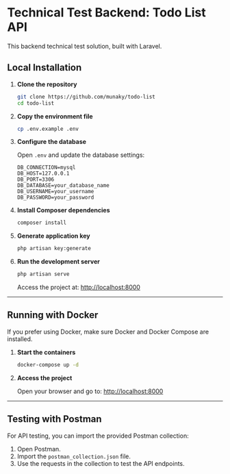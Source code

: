 # Technical Test Backend: Todo List API
This backend technical test solution, built with Laravel.

## Local Installation

1. **Clone the repository**

   ```bash
   git clone https://github.com/munaky/todo-list
   cd todo-list
    ```

2. **Copy the environment file**

   ```bash
   cp .env.example .env
   ```

3. **Configure the database**

   Open `.env` and update the database settings:

   ```env
   DB_CONNECTION=mysql
   DB_HOST=127.0.0.1
   DB_PORT=3306
   DB_DATABASE=your_database_name
   DB_USERNAME=your_username
   DB_PASSWORD=your_password
   ```

4. **Install Composer dependencies**

   ```bash
   composer install
   ```

5. **Generate application key**

   ```bash
   php artisan key:generate
   ```

6. **Run the development server**

   ```bash
   php artisan serve
   ```

   Access the project at: [http://localhost:8000](http://localhost:8000)

---

## Running with Docker

If you prefer using Docker, make sure Docker and Docker Compose are installed.

1. **Start the containers**

   ```bash
   docker-compose up -d
   ```

2. **Access the project**

   Open your browser and go to: [http://localhost:8000](http://localhost:8000)

---

## Testing with Postman

For API testing, you can import the provided Postman collection:

1. Open Postman.
2. Import the `postman_collection.json` file.
3. Use the requests in the collection to test the API endpoints.

```
